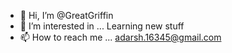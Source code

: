 - 👋 Hi, I’m @GreatGriffin
- 👀 I’m interested in ... Learning new stuff
- 📫 How to reach me ... adarsh.16345@gmail.com

<!---
GreatGriffin/GreatGriffin is a ✨ special ✨ repository because its `README.md` (this file) appears on your GitHub profile.
You can click the Preview link to take a look at your changes.
--->
